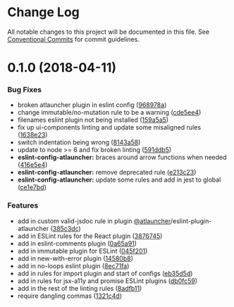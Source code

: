 # Change Log

All notable changes to this project will be documented in this file.
See [Conventional Commits](https://conventionalcommits.org) for commit guidelines.

<a name="0.1.0"></a>
# 0.1.0 (2018-04-11)


### Bug Fixes

* broken atlauncher plugin in eslint config ([968978a](https://github.com/ATLauncher/javascript/commit/968978a))
* change immutable/no-mutation rule to be a warning ([cde5ee4](https://github.com/ATLauncher/javascript/commit/cde5ee4))
* filenames eslint plugin not being installed ([159a5a5](https://github.com/ATLauncher/javascript/commit/159a5a5))
* fix up ui-components linting and update some misaligned rules ([1638e23](https://github.com/ATLauncher/javascript/commit/1638e23))
* switch indentation being wrong ([8143a58](https://github.com/ATLauncher/javascript/commit/8143a58))
* update to node >= 6 and fix broken linting ([591ddb5](https://github.com/ATLauncher/javascript/commit/591ddb5))
* **eslint-config-atlauncher:** braces around arrow functions when needed ([416e5e4](https://github.com/ATLauncher/javascript/commit/416e5e4))
* **eslint-config-atlauncher:** remove deprecated rule ([e213c23](https://github.com/ATLauncher/javascript/commit/e213c23))
* **eslint-config-atlauncher:** update some rules and add in jest to global ([ce1e7bd](https://github.com/ATLauncher/javascript/commit/ce1e7bd))


### Features

* add in custom valid-jsdoc rule in plugin [@atlauncher](https://github.com/atlauncher)/eslint-plugin-atlauncher ([385c3dc](https://github.com/ATLauncher/javascript/commit/385c3dc))
* add in ESLint rules for the React plugin ([3876745](https://github.com/ATLauncher/javascript/commit/3876745))
* add in eslint-comments plugin ([0a65a91](https://github.com/ATLauncher/javascript/commit/0a65a91))
* add in immutable plugin for ESLint ([045f201](https://github.com/ATLauncher/javascript/commit/045f201))
* add in new-with-error plugin ([14580b8](https://github.com/ATLauncher/javascript/commit/14580b8))
* add in no-loops eslint plugin ([8ec71fa](https://github.com/ATLauncher/javascript/commit/8ec71fa))
* add in rules for import plugin and start of configs ([eb35d5d](https://github.com/ATLauncher/javascript/commit/eb35d5d))
* add in rules for jsx-a11y and promise ESLint plugins ([db0fc59](https://github.com/ATLauncher/javascript/commit/db0fc59))
* add in the rest of the linting rules ([8adfb11](https://github.com/ATLauncher/javascript/commit/8adfb11))
* require dangling commas ([1321c4d](https://github.com/ATLauncher/javascript/commit/1321c4d))
